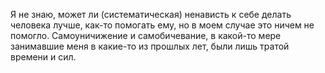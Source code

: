 Я не знаю, может ли (систематическая) ненависть к себе делать человека лучше, как-то помогать ему, но в моем случае это ничем не помогло. Самоуничижение и самобичевание, в какой-то мере занимавшие меня в какие-то из прошлых лет, были лишь тратой времени и сил.